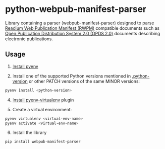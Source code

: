 # python-webpub-manifest-parser

Library containing a parser (webpub-manifest-parser) designed to parse [Readium Web Publication Manifest (RWPM)](https://github.com/readium/webpub-manifest) compatible documents such as [Open Publication Distribution System 2.0 (OPDS 2.0)](https://drafts.opds.io/opds-2.0) documents describing electronic publications.

## Usage
1. [Install pyenv](https://github.com/pyenv/pyenv#installation)

3. Install one of the supported Python versions mentioned in [.python-version](.python-version) or other PATCH versions of the same MINOR versions:
```bash
pyenv install <python-version>
```

4. [Install pyenv-virtualenv](https://github.com/pyenv/pyenv-virtualenv#installation) plugin

5. Create a virtual environment:
```bash
pyenv virtualenv <virtual-env-name>
pyenv activate <virtual-env-name>
```

6. Install the library
```bash
pip install webpub-manifest-parser
``` 
